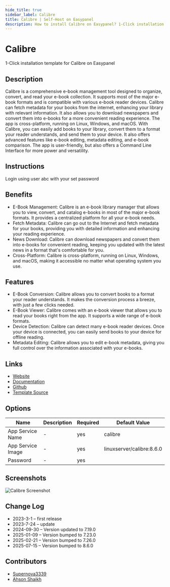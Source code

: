 ```yaml
---
hide_title: true
sidebar_label: Calibre
title: Calibre | Self-Host on Easypanel
description: How to install Calibre on Easypanel? 1-Click installation template for Calibre on Easypanel
---
```


<!-- generated -->

# Calibre

1-Click installation template for Calibre on Easypanel

## Description

Calibre is a comprehensive e-book management tool designed to organize, convert, and read your e-book collection. It supports most of the major e-book formats and is compatible with various e-book reader devices. Calibre can fetch metadata for your books from the internet, enhancing your library with relevant information. It also allows you to download newspapers and convert them into e-books for a more convenient reading experience. The app is cross-platform, running on Linux, Windows, and macOS. With Calibre, you can easily add books to your library, convert them to a format your reader understands, and send them to your device. It also offers advanced features like e-book editing, metadata editing, and e-book comparison. The app is user-friendly, but also offers a Command Line Interface for more power and versatility.

## Instructions

Login using user abc with your set password

## Benefits

- E-Book Management: Calibre is an e-book library manager that allows you to view, convert, and catalog e-books in most of the major e-book formats. It provides a centralized platform for all your e-book needs.
- Fetch Metadata: Calibre can go out to the Internet and fetch metadata for your books, providing you with detailed information and enhancing your reading experience.
- News Download: Calibre can download newspapers and convert them into e-books for convenient reading, keeping you updated with the latest news in a format that's comfortable for you.
- Cross-Platform: Calibre is cross-platform, running on Linux, Windows, and macOS, making it accessible no matter what operating system you use.

## Features

- E-Book Conversion: Calibre allows you to convert books to a format your reader understands. It makes the conversion process a breeze, with just a few clicks needed.
- E-Book Viewer: Calibre comes with an e-book viewer that allows you to read your books right from the app. It supports a wide range of e-book formats.
- Device Detection: Calibre can detect many e-book reader devices. Once your device is connected, you can easily send books to your device for offline reading.
- Metadata Editing: Calibre allows you to edit e-book metadata, giving you full control over the information associated with your e-books.

## Links

- [Website](https://calibre-ebook.com/)
- [Documentation](https://manual.calibre-ebook.com/)
- [Github](https://github.com/kovidgoyal/calibre)
- [Template Source](https://github.com/easypanel-io/templates/tree/main/templates/calibre)

## Options

Name | Description | Required | Default Value
-|-|-|-
App Service Name | - | yes | calibre
App Service Image | - | yes | linuxserver/calibre:8.6.0
Password | - | yes | 

## Screenshots

![Calibre Screenshot](./assets/screenshot.png)

## Change Log

- 2023-3-1 – first release
- 2023-7-24 – update
- 2024-09-30 – Version updated to 7.19.0
- 2025-01-09 – Version bumped to 7.23.0
- 2025-02-21 – Version bumped to 7.26.0
- 2025-07-15 – Version bumped to 8.6.0

## Contributors

- [Supernova3339](https://github.com/Supernova3339)
- [Ahson Shaikh](https://github.com/Ahson-Shaikh)
